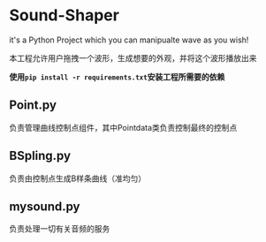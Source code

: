 # Sound-Shaper
it's a Python Project which you can manipualte wave as you wish! 

本工程允许用户拖拽一个波形，生成想要的外观，并将这个波形播放出来

**使用`pip install -r requirements.txt`安装工程所需要的依赖**
  
## Point.py

负责管理曲线控制点组件，其中Pointdata类负责控制最终的控制点

## BSpling.py

负责由控制点生成B样条曲线（准均匀）

## mysound.py

负责处理一切有关音频的服务


